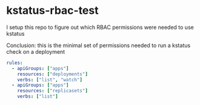 # kstatus-rbac-test

I setup this repo to figure out which RBAC permissions were needed to use kstatus

Conclusion:
this is the minimal set of permissions needed to run a kstatus check on a deployment
```yaml
rules:
  - apiGroups: ["apps"]
    resources: ["deployments"]
    verbs: ["list", "watch"]
  - apiGroups: ["apps"]
    resources: ["replicasets"]
    verbs: ["list"]
```